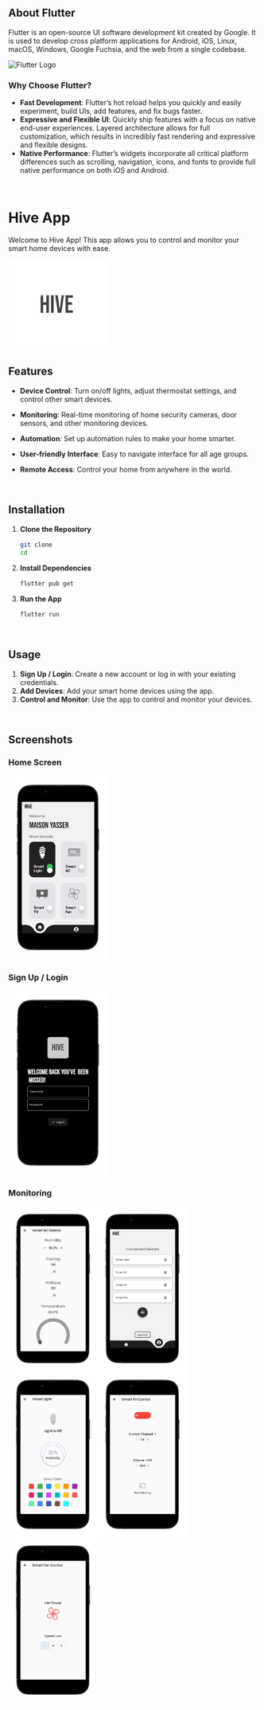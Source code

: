 ## About Flutter

Flutter is an open-source UI software development kit created by Google. It is used to develop cross platform applications for Android, iOS, Linux, macOS, Windows, Google Fuchsia, and the web from a single codebase.

<p float="left">
  <img src="https://vinncorp.com/wp-content/uploads/2023/01/image-13.png" alt="Flutter Logo" width="1000" />
</p>

### Why Choose Flutter?

- **Fast Development**: Flutter’s hot reload helps you quickly and easily experiment, build UIs, add features, and fix bugs faster.
- **Expressive and Flexible UI**: Quickly ship features with a focus on native end-user experiences. Layered architecture allows for full customization, which results in incredibly fast rendering and expressive and flexible designs.
- **Native Performance**: Flutter’s widgets incorporate all critical platform differences such as scrolling, navigation, icons, and fonts to provide full native performance on both iOS and Android.

<br>

# Hive App

Welcome to Hive App! This app allows you to control and monitor your smart home devices with ease. 

<img src="lib/HiveScreenshots&Vid/logo.png" alt="Home Screen" width="200">

## Features

- **Device Control**: Turn on/off lights, adjust thermostat settings, and control other smart devices.
- **Monitoring**: Real-time monitoring of home security cameras, door sensors, and other monitoring devices.
- **Automation**: Set up automation rules to make your home smarter.
- **User-friendly Interface**: Easy to navigate interface for all age groups.
- **Remote Access**: Control your home from anywhere in the world.

  <br>

## Installation

1. **Clone the Repository**
    ```sh
    git clone 
    cd 
    ```

2. **Install Dependencies**
    ```sh
    flutter pub get
    ```

3. **Run the App**
    ```sh
    flutter run
    ```

<br>

## Usage

1. **Sign Up / Login**: Create a new account or log in with your existing credentials.
2. **Add Devices**: Add your smart home devices using the app.
3. **Control and Monitor**: Use the app to control and monitor your devices.

<br>

## Screenshots

### Home Screen
<img src="lib/HiveScreenshots&Vid/Screenshot_1696040304-portrait.png" alt="Home Screen" width="200">

### Sign Up / Login
<img src="lib/HiveScreenshots&Vid/Screenshot_1696040289-portrait.png" alt="Home Screen" width="200">

### Monitoring
<div style="display: flex; flex-wrap: wrap;">
  <img src="lib/HiveScreenshots&Vid/Screenshot_1695828389-portrait.png" alt="Home Screen" width="180">
  <img src="lib/HiveScreenshots&Vid/Screenshot_1696040314-portrait.png" alt="Device Control" width="180">
  <img src="lib/HiveScreenshots&Vid/Screenshot_1696040323-portrait.png" alt="Monitoring" width="180">
  <img src="lib/HiveScreenshots&Vid/Screenshot_1696040352-portrait.png" alt="Settings" width="180">
  <img src="lib/HiveScreenshots&Vid/Screenshot_1696040361-portrait.png" alt="Settings" width="180">
</div>

